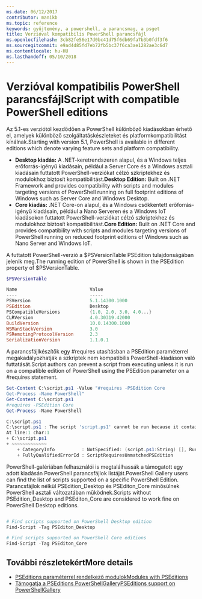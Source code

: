 ```yaml
---
ms.date: 06/12/2017
contributor: manikb
ms.topic: reference
keywords: gyűjtemény, a powershell, a parancsmag, a psget
title: Verzióval kompatibilis PowerShell parancsfájl
ms.openlocfilehash: 3cb82fe56e17d0bc41d75f6db69fa7b3b0fdf3f6
ms.sourcegitcommit: e9ad4d85fd7eb72fb5bc37f6ca3ae1282ae3c6d7
ms.contentlocale: hu-HU
ms.lasthandoff: 05/10/2018
---
```

# <a name="script-with-compatible-powershell-editions"></a><span data-ttu-id="a5a3b-103">Verzióval kompatibilis PowerShell parancsfájl</span><span class="sxs-lookup"><span data-stu-id="a5a3b-103">Script with compatible PowerShell editions</span></span>

<span data-ttu-id="a5a3b-104">Az 5.1-es verziótól kezdődően a PowerShell különböző kiadásokban érhető el, amelyek különböző szolgáltatáskészleteket és platformkompatibilitást kínálnak.</span><span class="sxs-lookup"><span data-stu-id="a5a3b-104">Starting with version 5.1, PowerShell is available in different editions which denote varying feature sets and platform compatibility.</span></span>

- <span data-ttu-id="a5a3b-105">**Desktop kiadás:** A .NET-keretrendszeren alapul, és a Windows teljes erőforrás-igényű kiadásain, például a Server Core és a Windows asztali kiadásain futtatott PowerShell-verziókat célzó szkriptekhez és modulokhoz biztosít kompatibilitást.</span><span class="sxs-lookup"><span data-stu-id="a5a3b-105">**Desktop Edition:** Built on .NET Framework and provides compatibility with scripts and modules targeting versions of PowerShell running on full footprint editions of Windows such as Server Core and Windows Desktop.</span></span>
- <span data-ttu-id="a5a3b-106">**Core kiadás:** .NET Core-on alapul, és a Windows csökkentett erőforrás-igényű kiadásain, például a Nano Serveren és a Windows IoT kiadásokon futtatott PowerShell-verziókat célzó szkriptekhez és modulokhoz biztosít kompatibilitást.</span><span class="sxs-lookup"><span data-stu-id="a5a3b-106">**Core Edition:** Built on .NET Core and provides compatibility with scripts and modules targeting versions of PowerShell running on reduced footprint editions of Windows such as Nano Server and Windows IoT.</span></span>

<span data-ttu-id="a5a3b-107">A futtatott PowerShell-verzió a $PSVersionTable PSEdition tulajdonságában jelenik meg.</span><span class="sxs-lookup"><span data-stu-id="a5a3b-107">The running edition of PowerShell is shown in the PSEdition property of $PSVersionTable.</span></span>

```powershell
$PSVersionTable

Name                           Value
----                           -----
PSVersion                      5.1.14300.1000
PSEdition                      Desktop
PSCompatibleVersions           {1.0, 2.0, 3.0, 4.0...}
CLRVersion                     4.0.30319.42000
BuildVersion                   10.0.14300.1000
WSManStackVersion              3.0
PSRemotingProtocolVersion      2.3
SerializationVersion           1.1.0.1
```

<span data-ttu-id="a5a3b-108">A parancsfájlkészítők egy #requires utasításban a PSEdition paraméterrel megakadályozhatják a szkriptek nem kompatibilis PowerShell-kiadáson való futtatását.</span><span class="sxs-lookup"><span data-stu-id="a5a3b-108">Script authors can prevent a script from executing unless it is run on a compatible edition of PowerShell using the PSEdition parameter on a #requires statement.</span></span>

```powershell
Set-Content C:\script.ps1 -Value "#requires -PSEdition Core
Get-Process -Name PowerShell"
Get-Content C:\script.ps1
#requires -PSEdition Core
Get-Process -Name PowerShell

C:\script.ps1
C:\script.ps1 : The script 'script.ps1' cannot be run because it contained a "#requires" statement for PowerShell Core edition. The edition of PowerShell that is required by the script does not match the currently running PowerShell Desktop edition.
At line:1 char:1
+ C:\script.ps1
+ ~~~~~~~~~~~~~
    + CategoryInfo          : NotSpecified: (script.ps1:String) [], RuntimeException
    + FullyQualifiedErrorId : ScriptRequiresUnmatchedPSEdition
```

<span data-ttu-id="a5a3b-109">PowerShell-galériában felhasználói is megtalálhassák a támogatott egy adott kiadásán PowerShell parancsfájlok listáját.</span><span class="sxs-lookup"><span data-stu-id="a5a3b-109">PowerShell Gallery users can find the list of scripts supported on a specific PowerShell Edition.</span></span>
<span data-ttu-id="a5a3b-110">Parancsfájlok nélkül PSEdition_Desktop és PSEditon_Core minősülnek PowerShell asztali változatában működnek.</span><span class="sxs-lookup"><span data-stu-id="a5a3b-110">Scripts without PSEdition_Desktop and PSEditon_Core are considered to work fine on PowerShell Desktop editions.</span></span>

```powershell

# Find scripts supported on PowerShell Desktop edition
Find-Script -Tag PSEditon_Desktop

# Find scripts supported on PowerShell Core editions
Find-Script -Tag PSEditon_Core

```

## <a name="more-details"></a><span data-ttu-id="a5a3b-111">További részletekért</span><span class="sxs-lookup"><span data-stu-id="a5a3b-111">More details</span></span>

- [<span data-ttu-id="a5a3b-112">PSEditions paraméterrel rendelkező modulok</span><span class="sxs-lookup"><span data-stu-id="a5a3b-112">Modules with PSEditions</span></span>](module-psedition-support.md)
- [<span data-ttu-id="a5a3b-113">Támogatja a PSEditions PowerShellGallery</span><span class="sxs-lookup"><span data-stu-id="a5a3b-113">PSEditions support on PowerShellGallery</span></span>](../how-to/finding-items/searching-by-psedition.md)